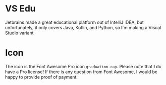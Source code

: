 # VS Edu

Jetbrains made a great educational platform out of IntelliJ IDEA, but unfortunately, it only covers Java, Kotlin, and Python,
so I'm making a Visual Studio variant

# Icon

The icon is the Font Awesome Pro icon `graduation-cap`. Please note that I do have a Pro license! If there is any question from
Font Awesome, I would be happy to provide proof of payment.